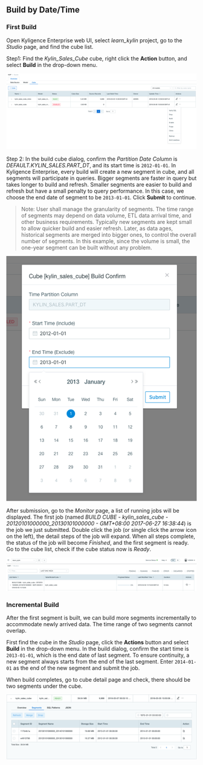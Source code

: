 ## Build by Date/Time


### First Build

Open Kyligence Enterprise web UI, select *learn_kylin* project, go to the *Studio* page, and find the cube list.

Step1: Find the *Kylin_Sales_Cube* cube, right click the **Action** button, and select **Build** in the drop-down menu.

![](images/by_date/buildcube_0.png)

Step 2: In the build cube dialog, confirm the *Partition Date Column* is *DEFAULT.KYLIN_SALES.PART_DT*, and its start time is `2012-01-01`. In Kyligence Enterprise, every build will create a new segment in cube, and all segments will participate in queries. Bigger segments are faster in query but takes longer to build and refresh. Smaller segments are easier to build and refresh but have a small penalty to query performance. In this case, we choose the end date of segment to be `2013-01-01`. Click **Submit** to continue.

> Note: User shall manage the granularity of segments. The time range of segments may depend on data volume, ETL data arrival time, and other business requirements. Typically new segments are kept small to allow quicker build and easier refresh. Later, as data ages, historical segments are merged into bigger ones, to control the overall number of segments. In this example, since the volume is small, the one-year segment can be built without any problem.

![](images/by_date/buildcube_1.png)

After submission, go to the *Monitor* page, a list of running jobs will be displayed. The first job (named *BUILD CUBE - kylin_sales_cube - 20120101000000_20130101000000 - GMT+08:00 2017-06-27 16:38:44*) is the job we just submitted. Double click the job (or single click the arrow icon on the left), the detail steps of the job will expand. When all steps complete, the status of the job will become *Finished*, and the first segment is ready. Go to the cube list, check if the cube status now is *Ready*.

![](images/by_date/buildcube_2.png)



### Incremental Build

After the first segment is built, we can build more segments incrementally to accommodate newly arrived data. The time range of two segments cannot overlap.

First find the cube in the *Studio* page, click the **Actions** button and select **Build** in the drop-down menu. In the build dialog, confirm the start time is `2013-01-01`, which is the end date of last segment. To ensure continuity, a new segment always starts from the end of the last segment. Enter `2014-01-01` as the end of the new segment and submit the job.

When build completes, go to cube detail page and check, there should be two segments under the cube.

![](images/by_date/buildcube_3.png)


